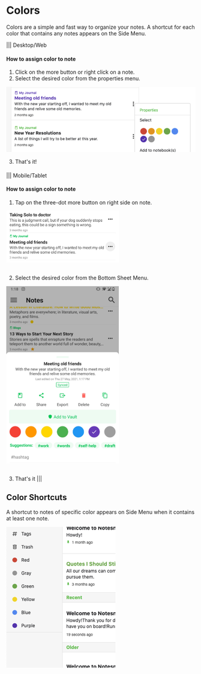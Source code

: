 # Colors

Colors are a simple and fast way to organize your notes. A shortcut for each color that contains any notes appears on the Side Menu.

||| Desktop/Web

#### How to assign color to note

1. Click on the more button or right click on a note.
2. Select the desired color from the properties menu.

![](../static/color_note_desktop.png)

3. That's it!

####

||| Mobile/Tablet

#### How to assign color to note

1. Tap on the three-dot more button on right side on note.

<img style="width:300px;margin-bottom:15px" src="../static/color_note_step_1.jpg" alt="Click on the more button on right side of note."/>

2. Select the desired color from the Bottom Sheet Menu.

<img style="width:300px;margin-bottom:15px" src="../static/color_note_step_2.jpg" alt="Select the desired color from the Bottom Sheet Menu."/>

3. That's it
   |||

## Color Shortcuts

A shortcut to notes of specific color appears on Side Menu when it contains at least one note.

![](../static/color_pinned_side_desktop.png)
